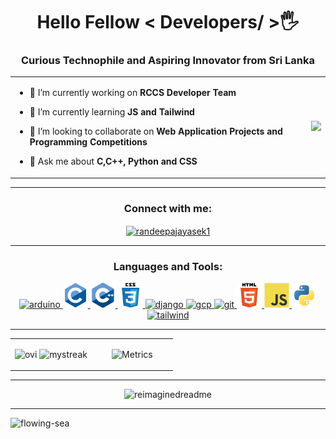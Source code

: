 <h1 align="center">Hello Fellow < Developers/ >🖐️</h1>
<h3 align="center">Curious Technophile and Aspiring Innovator from Sri Lanka</h3>
<!--  <img align="right" alt="animated-content" width="400" src="https://c.tenor.com/rePDfDWO3XoAAAAd/hacking.gif"> -->
  <!-- <p>All rights reserved!</p> -->

<table align="center">
<tr border="none">
<td width="0%" align="left">

- 🔭 I’m currently working on **RCCS Developer Team**

- 🌱 I’m currently learning **JS and Tailwind**

- 👯 I’m looking to collaborate on **Web Application Projects and Programming Competitions**

- 💬 Ask me about **C,C++, Python and CSS**

</td>
<td width="5%" align="right"> 

  <img src = "https://github.com/7oSkaaa/7oSkaaa/blob/main/Images/about_me.gif?raw=true" width = 100px>

</td>
</tr>
</table>


---

<h3 align="center">Connect with me:</h3>
<p align="center">
<a href="https://www.hackerrank.com/randeepajayasek1" target="blank"><img align="center" src="https://raw.githubusercontent.com/rahuldkjain/github-profile-readme-generator/master/src/images/icons/Social/hackerrank.svg" alt="randeepajayasek1" height="30" width="40" /></a>
</p>

---

<h3 align="center">Languages and Tools:</h3>
<p align="center"> <a href="https://www.arduino.cc/" target="_blank" rel="noreferrer"> <img src="https://cdn.worldvectorlogo.com/logos/arduino-1.svg" alt="arduino" width="40" height="40"/> </a> <a href="https://www.cprogramming.com/" target="_blank" rel="noreferrer"> <img src="https://raw.githubusercontent.com/devicons/devicon/master/icons/c/c-original.svg" alt="c" width="40" height="40"/> </a> <a href="https://www.w3schools.com/cpp/" target="_blank" rel="noreferrer"> <img src="https://raw.githubusercontent.com/devicons/devicon/master/icons/cplusplus/cplusplus-original.svg" alt="cplusplus" width="40" height="40"/> </a> <a href="https://www.w3schools.com/css/" target="_blank" rel="noreferrer"> <img src="https://raw.githubusercontent.com/devicons/devicon/master/icons/css3/css3-original-wordmark.svg" alt="css3" width="40" height="40"/> </a> <a href="https://www.djangoproject.com/" target="_blank" rel="noreferrer"> <img src="https://cdn.worldvectorlogo.com/logos/django.svg" alt="django" width="40" height="40"/> </a> <a href="https://cloud.google.com" target="_blank" rel="noreferrer"> <img src="https://www.vectorlogo.zone/logos/google_cloud/google_cloud-icon.svg" alt="gcp" width="40" height="40"/> </a> <a href="https://git-scm.com/" target="_blank" rel="noreferrer"> <img src="https://www.vectorlogo.zone/logos/git-scm/git-scm-icon.svg" alt="git" width="40" height="40"/> </a> <a href="https://www.w3.org/html/" target="_blank" rel="noreferrer"> <img src="https://raw.githubusercontent.com/devicons/devicon/master/icons/html5/html5-original-wordmark.svg" alt="html5" width="40" height="40"/> </a> <a href="https://developer.mozilla.org/en-US/docs/Web/JavaScript" target="_blank" rel="noreferrer"> <img src="https://raw.githubusercontent.com/devicons/devicon/master/icons/javascript/javascript-original.svg" alt="javascript" width="40" height="40"/> </a> <a href="https://www.python.org" target="_blank" rel="noreferrer"> <img src="https://raw.githubusercontent.com/devicons/devicon/master/icons/python/python-original.svg" alt="python" width="40" height="40"/> </a> <a href="https://tailwindcss.com/" target="_blank" rel="noreferrer"> <img src="https://www.vectorlogo.zone/logos/tailwindcss/tailwindcss-icon.svg" alt="tailwind" width="40" height="40"/> </a> </p>

---
<table align="center">
<tr border="none">
<td width="50%" align="center">


<!-- <img src="https://myreadme.vercel.app/api/embed/randeepajayasekara?panels=userstatistics,toprepositories,toplanguages,commitgraph" alt="reimaginedreadme" /> -->
<img width="69%" src="https://github-readme-stats.vercel.app/api/top-langs?username=randeepajayasekara&show_icons=true&locale=en&layout=compact&theme=tokyonight" alt="ovi" />

<img src="https://github-readme-streak-stats.herokuapp.com/?user=randeepajayasekara&theme=tokyonight" alt="mystreak"/>

</td>
<td width="50%" align="center">

![Metrics](https://metrics.lecoq.io/randeepajayasekara?template=classic&base.header=0&gists=1&lines=1&config.timezone=America%2FToronto)

</td>
</tr>
</table>

---

<p align="center">
  <img src="https://myreadme.vercel.app/api/embed/randeepajayasekara?panels=userstatistics,toprepositories,toplanguages,commitgraph" alt="reimaginedreadme" />
</p>

---

<img height="100" width="100%" src="https://media4.giphy.com/media/v1.Y2lkPTc5MGI3NjExZ2FzcDh2MW83YzUyajlvNnV2MmNhbXBnYXpjM2ZkdG9zaHN4bmJscyZlcD12MV9pbnRlcm5hbF9naWZfYnlfaWQmY3Q9cw/w5ycESZxQbFlSuRm7M/giphy.webp" alt="flowing-sea" />

<!-- [![Spotify](https://novatorem.bgstatic.vercel.app/api/spotify)](https://open.spotify.com/artist/6hyCmqlpgEhkMKKr65sFgI) -->


<!---
randeepajayasekara/randeepajayasekara is a ✨ special ✨ repository because its `README.md` (this file) appears on your GitHub profile.
You can click the Preview link to take a look at your changes.
--->

